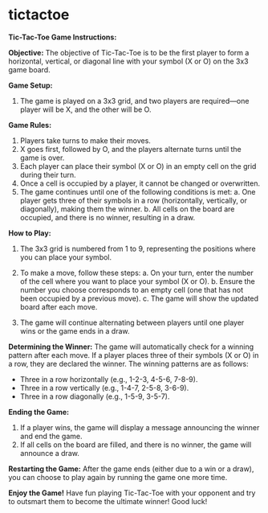 # tictactoe

**Tic-Tac-Toe Game Instructions:**

**Objective:**
The objective of Tic-Tac-Toe is to be the first player to form a horizontal, vertical, or diagonal line with your symbol (X or O) on the 3x3 game board.

**Game Setup:**
1. The game is played on a 3x3 grid, and two players are required—one player will be X, and the other will be O.

**Game Rules:**
1. Players take turns to make their moves.
2. X goes first, followed by O, and the players alternate turns until the game is over.
3. Each player can place their symbol (X or O) in an empty cell on the grid during their turn.
4. Once a cell is occupied by a player, it cannot be changed or overwritten.
5. The game continues until one of the following conditions is met:
   a. One player gets three of their symbols in a row (horizontally, vertically, or diagonally), making them the winner.
   b. All cells on the board are occupied, and there is no winner, resulting in a draw.

**How to Play:**
1. The 3x3 grid is numbered from 1 to 9, representing the positions where you can place your symbol.

2. To make a move, follow these steps:
   a. On your turn, enter the number of the cell where you want to place your symbol (X or O).
   b. Ensure the number you choose corresponds to an empty cell (one that has not been occupied by a previous move).
   c. The game will show the updated board after each move.

3. The game will continue alternating between players until one player wins or the game ends in a draw.

**Determining the Winner:**
The game will automatically check for a winning pattern after each move. If a player places three of their symbols (X or O) in a row, they are declared the winner. The winning patterns are as follows:
   - Three in a row horizontally (e.g., 1-2-3, 4-5-6, 7-8-9).
   - Three in a row vertically (e.g., 1-4-7, 2-5-8, 3-6-9).
   - Three in a row diagonally (e.g., 1-5-9, 3-5-7).

**Ending the Game:**
1. If a player wins, the game will display a message announcing the winner and end the game.
2. If all cells on the board are filled, and there is no winner, the game will announce a draw.

**Restarting the Game:**
After the game ends (either due to a win or a draw), you can choose to play again by running the game one more time.

**Enjoy the Game!**
Have fun playing Tic-Tac-Toe with your opponent and try to outsmart them to become the ultimate winner! Good luck!
